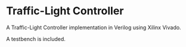 # Traffic-Light Controller

A Traffic-Light Controller implementation in Verilog using Xilinx Vivado.

A testbench is included.